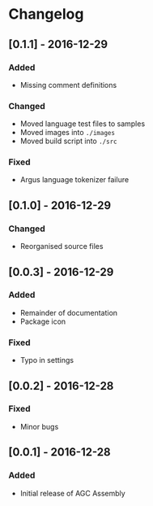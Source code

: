 # Changelog

## [0.1.1] - 2016-12-29
### Added
- Missing comment definitions
### Changed
- Moved language test files to samples
- Moved images into `./images`
- Moved build script into `./src`
### Fixed
- Argus language tokenizer failure

## [0.1.0] - 2016-12-29
### Changed
- Reorganised source files

## [0.0.3] - 2016-12-29
### Added
- Remainder of documentation
- Package icon
### Fixed
- Typo in settings

## [0.0.2] - 2016-12-28
### Fixed
- Minor bugs

## [0.0.1] - 2016-12-28
### Added
- Initial release of AGC Assembly